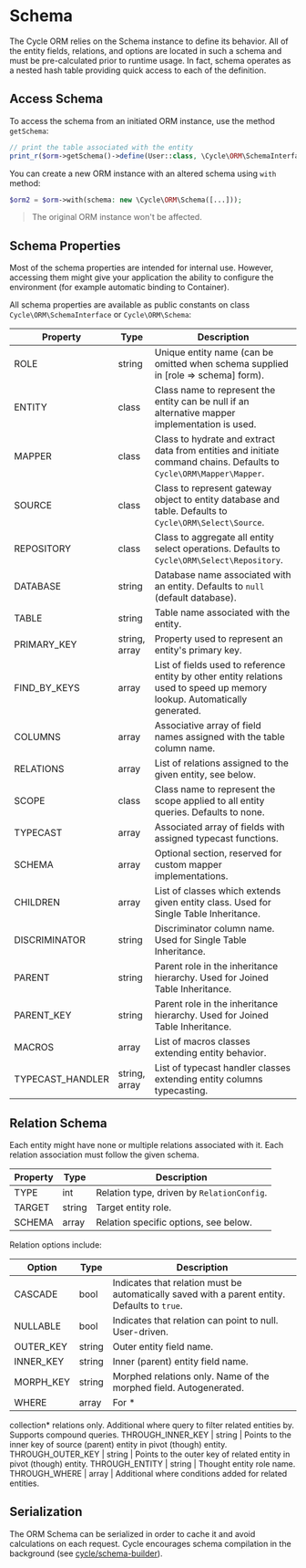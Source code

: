 # Schema

The Cycle ORM relies on the Schema instance to define its behavior. All of the entity fields, relations, and options are
located in such a schema and must be pre-calculated prior to runtime usage. In fact, schema operates as a nested hash
table providing quick access to each of the definition.

## Access Schema

To access the schema from an initiated ORM instance, use the method `getSchema`:

```php
// print the table associated with the entity
print_r($orm->getSchema()->define(User::class, \Cycle\ORM\SchemaInterface::TABLE));
```

You can create a new ORM instance with an altered schema using `with` method:

```php
$orm2 = $orm->with(schema: new \Cycle\ORM\Schema([...]));
```

> The original ORM instance won't be affected.

## Schema Properties

Most of the schema properties are intended for internal use. However, accessing them might give your application the
ability to configure the environment (for example automatic binding to Container).

All schema properties are available as public constants on class `Cycle\ORM\SchemaInterface` or `Cycle\ORM\Schema`:

Property | Type          | Description
---      |---------------| ---
ROLE     | string        | Unique entity name (can be omitted when schema supplied in [role => schema] form).
ENTITY   | class         | Class name to represent the entity can be null if an alternative mapper implementation is used.
MAPPER   | class         | Class to hydrate and extract data from entities and initiate command chains. Defaults to `Cycle\ORM\Mapper\Mapper`.
SOURCE    | class         | Class to represent gateway object to entity database and table. Defaults to `Cycle\ORM\Select\Source`.
REPOSITORY | class         | Class to aggregate all entity select operations. Defaults to `Cycle\ORM\Select\Repository`.
DATABASE   | string        | Database name associated with an entity. Defaults to `null` (default database).
TABLE       | string        | Table name associated with the entity.
PRIMARY_KEY | string, array | Property used to represent an entity's primary key.
FIND_BY_KEYS | array         | List of fields used to reference entity by other entity relations used to speed up memory lookup. Automatically generated.
COLUMNS      | array         | Associative array of field names assigned with the table column name.
RELATIONS    | array         | List of relations assigned to the given entity, see below.
SCOPE    | class         | Class name to represent the scope applied to all entity queries. Defaults to none.
TYPECAST     | array         | Associated array of fields with assigned typecast functions.
SCHEMA       | array         | Optional section, reserved for custom mapper implementations.
CHILDREN     | array         | List of classes which extends given entity class. Used for Single Table Inheritance.
DISCRIMINATOR     | string        | Discriminator column name. Used for Single Table Inheritance.
PARENT     | string        | Parent role in the inheritance hierarchy. Used for Joined Table Inheritance.
PARENT_KEY     | string        | Parent role in the inheritance hierarchy. Used for Joined Table Inheritance.
MACROS     | array         | List of macros classes extending entity behavior.
TYPECAST_HANDLER     | string, array | List of typecast handler classes extending entity columns typecasting.

## Relation Schema

Each entity might have none or multiple relations associated with it. Each relation association must follow the given
schema.

Property | Type   | Description
---      | ---    | ---
TYPE     | int    | Relation type, driven by `RelationConfig`.
TARGET   | string | Target entity role.
SCHEMA   | array  | Relation specific options, see below.

Relation options include:

Option | Type   | Description
---      | ---    | ---
CASCADE   | bool | Indicates that relation must be automatically saved with a parent entity. Defaults to `true`.
NULLABLE  | bool | Indicates that relation can point to null. User-driven.
OUTER_KEY | string | Outer entity field name.
INNER_KEY | string | Inner (parent) entity field name.
MORPH_KEY | string | Morphed relations only. Name of the morphed field. Autogenerated.
WHERE | array | For *
collection* relations only. Additional where query to filter related entities by. Supports compound queries.
THROUGH_INNER_KEY | string | Points to the inner key of source (parent) entity in pivot (though) entity.
THROUGH_OUTER_KEY | string | Points to the outer key of related entity in pivot (though) entity.
THROUGH_ENTITY   | string | Thought entity role name.
THROUGH_WHERE   | array | Additional where conditions added for related entities.

## Serialization

The ORM Schema can be serialized in order to cache it and avoid calculations on each request. Cycle encourages schema
compilation in the background (see [cycle/schema-builder](https://github.com/cycle/schema-builder)).
